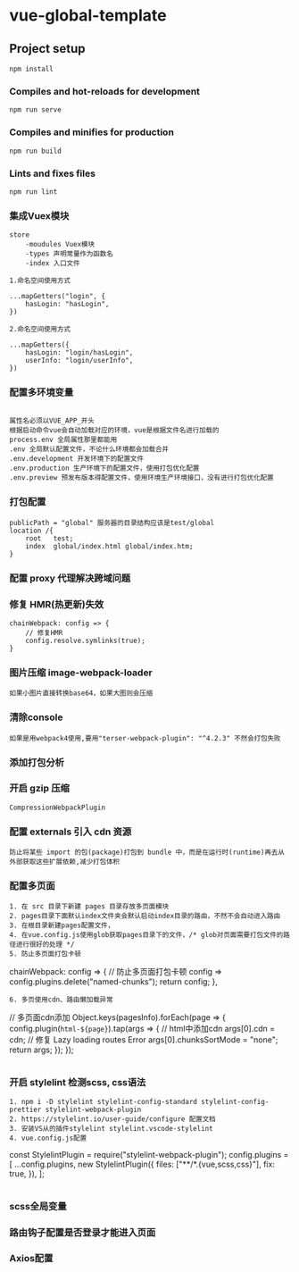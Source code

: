 # vue-global-template

## Project setup
```
npm install
```

### Compiles and hot-reloads for development
```
npm run serve
```

### Compiles and minifies for production
```
npm run build
```

### Lints and fixes files
```
npm run lint
```

### 集成Vuex模块
```
store
    -moudules Vuex模块
    -types 声明常量作为函数名
    -index 入口文件

1.命名空间使用方式

...mapGetters("login", {
    hasLogin: "hasLogin",
})

2.命名空间使用方式

...mapGetters({
    hasLogin: "login/hasLogin",
    userInfo: "login/userInfo",
})

```

### 配置多环境变量
```

属性名必须以VUE_APP_开头
根据启动命令vue会自动加载对应的环境，vue是根据文件名进行加载的
process.env 全局属性那里都能用
.env 全局默认配置文件，不论什么环境都会加载合并
.env.development 开发环境下的配置文件
.env.production 生产环境下的配置文件，使用打包优化配置
.env.preview 预发布版本得配置文件，使用环境生产环境接口，没有进行打包优化配置
```

### 打包配置

```
publicPath = "global" 服务器的目录结构应该是test/global
location /{
    root   test;
    index  global/index.html global/index.htm;
}

```
### 配置 proxy 代理解决跨域问题

### 修复 HMR(热更新)失效

```
chainWebpack: config => {
    // 修复HMR
    config.resolve.symlinks(true);
}
```

### 图片压缩 image-webpack-loader

```
如果小图片直接转换base64，如果大图则会压缩

```

### 清除console 

```
如果是用webpack4使用,要用"terser-webpack-plugin": "^4.2.3" 不然会打包失败

```

### 添加打包分析

### 开启 gzip 压缩

```
CompressionWebpackPlugin
```
### 配置 externals 引入 cdn 资源

```
防止将某些 import 的包(package)打包到 bundle 中，而是在运行时(runtime)再去从外部获取这些扩展依赖,减少打包体积

```

### 配置多页面
```
1. 在 src 目录下新建 pages 目录存放多页面模块
2. pages目录下面默认index文件夹会默认启动index目录的路由，不然不会自动进入路由
3. 在根目录新建pages配置文件，
4. 在vue.config.js使用glob获取pages目录下的文件，/* glob对页面需要打包文件的路径进行很好的处理 */
5. 防止多页面打包卡顿
```
chainWebpack: config => {
    // 防止多页面打包卡顿
    config => config.plugins.delete("named-chunks");
    return config;
  },
```
6. 多页使用cdn、路由懒加载异常
```
// 多页面cdn添加
Object.keys(pagesInfo).forEach(page => {
    config.plugin(`html-${page}`).tap(args => {
    // html中添加cdn
    args[0].cdn = cdn;
    // 修复 Lazy loading routes Error
    args[0].chunksSortMode = "none";
    return args;
    });
});
```
```

### 开启 stylelint 检测scss, css语法
```
1. npm i -D stylelint stylelint-config-standard stylelint-config-prettier stylelint-webpack-plugin
2. https://stylelint.io/user-guide/configure 配置文档
3. 安装VS从的插件stylelint stylelint.vscode-stylelint
4. vue.config.js配置 
```
const StylelintPlugin = require("stylelint-webpack-plugin");
config.plugins = [
      ...config.plugins,
      new StylelintPlugin({
        files: ["**/*.{vue,scss,css}"],
        fix: true,
      }),
    ];
```
```

### scss全局变量

### 路由钩子配置是否登录才能进入页面

### Axios配置